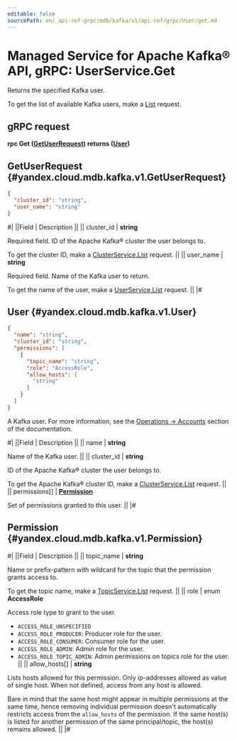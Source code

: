 ```yaml
---
editable: false
sourcePath: en/_api-ref-grpc/mdb/kafka/v1/api-ref/grpc/User/get.md
---
```


# Managed Service for Apache Kafka® API, gRPC: UserService.Get

Returns the specified Kafka user.

To get the list of available Kafka users, make a [List](/docs/managed-kafka/api-ref/grpc/User/list#List) request.

## gRPC request

**rpc Get ([GetUserRequest](#yandex.cloud.mdb.kafka.v1.GetUserRequest)) returns ([User](#yandex.cloud.mdb.kafka.v1.User))**

## GetUserRequest {#yandex.cloud.mdb.kafka.v1.GetUserRequest}

```json
{
  "cluster_id": "string",
  "user_name": "string"
}
```

#|
||Field | Description ||
|| cluster_id | **string**

Required field. ID of the Apache Kafka® cluster the user belongs to.

To get the cluster ID, make a [ClusterService.List](/docs/managed-kafka/api-ref/grpc/Cluster/list#List) request. ||
|| user_name | **string**

Required field. Name of the Kafka user to return.

To get the name of the user, make a [UserService.List](/docs/managed-kafka/api-ref/grpc/User/list#List) request. ||
|#

## User {#yandex.cloud.mdb.kafka.v1.User}

```json
{
  "name": "string",
  "cluster_id": "string",
  "permissions": [
    {
      "topic_name": "string",
      "role": "AccessRole",
      "allow_hosts": [
        "string"
      ]
    }
  ]
}
```

A Kafka user.
For more information, see the [Operations -> Accounts](/docs/managed-kafka/operations/cluster-accounts) section of the documentation.

#|
||Field | Description ||
|| name | **string**

Name of the Kafka user. ||
|| cluster_id | **string**

ID of the Apache Kafka® cluster the user belongs to.

To get the Apache Kafka® cluster ID, make a [ClusterService.List](/docs/managed-kafka/api-ref/grpc/Cluster/list#List) request. ||
|| permissions[] | **[Permission](#yandex.cloud.mdb.kafka.v1.Permission)**

Set of permissions granted to this user. ||
|#

## Permission {#yandex.cloud.mdb.kafka.v1.Permission}

#|
||Field | Description ||
|| topic_name | **string**

Name or prefix-pattern with wildcard for the topic that the permission grants access to.

To get the topic name, make a [TopicService.List](/docs/managed-kafka/api-ref/grpc/Topic/list#List) request. ||
|| role | enum **AccessRole**

Access role type to grant to the user.

- `ACCESS_ROLE_UNSPECIFIED`
- `ACCESS_ROLE_PRODUCER`: Producer role for the user.
- `ACCESS_ROLE_CONSUMER`: Consumer role for the user.
- `ACCESS_ROLE_ADMIN`: Admin role for the user.
- `ACCESS_ROLE_TOPIC_ADMIN`: Admin permissions on topics role for the user. ||
|| allow_hosts[] | **string**

Lists hosts allowed for this permission.
Only ip-addresses allowed as value of single host.
When not defined, access from any host is allowed.

Bare in mind that the same host might appear in multiple permissions at the same time,
hence removing individual permission doesn't automatically restricts access from the `allow_hosts` of the permission.
If the same host(s) is listed for another permission of the same principal/topic, the host(s) remains allowed. ||
|#